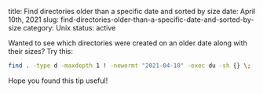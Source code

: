 title: Find directories older than a specific date and sorted by size
date: April 10th, 2021
slug: find-directories-older-than-a-specific-date-and-sorted-by-size
category: Unix
status: active

Wanted to see which directories were created on an older date along with their sizes? Try this:

```bash
find . -type d -maxdepth 1 ! -newermt "2021-04-10" -exec du -sh {} \; | sort -h >> oldprojectsizes.txt
```

Hope you found this tip useful!